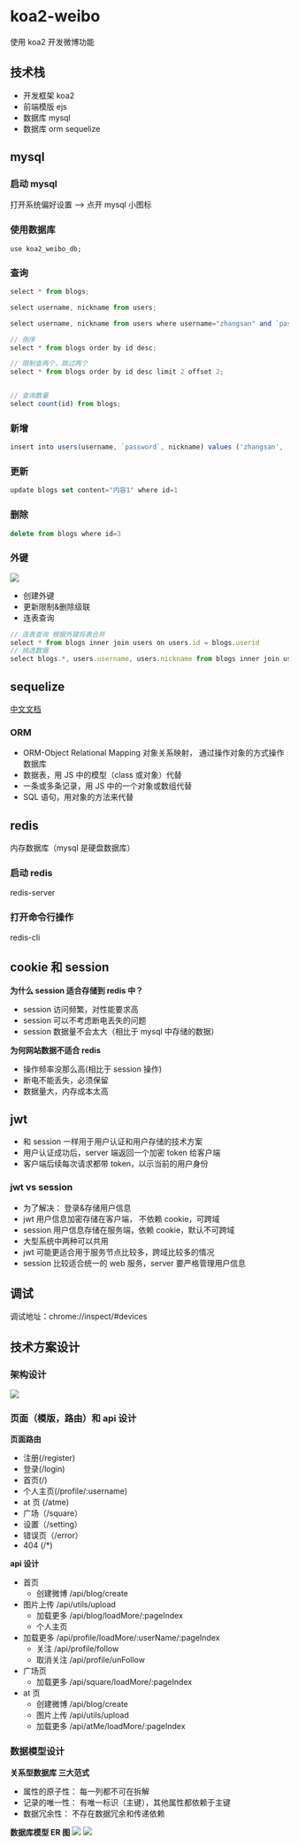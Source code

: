 # koa2-weibo

使用 koa2 开发微博功能

## 技术栈

- 开发框架 koa2
- 前端模版 ejs
- 数据库 mysql
- 数据库 orm sequelize

## mysql

### 启动 mysql

打开系统偏好设置 --> 点开 mysql 小图标

### 使用数据库

```
use koa2_weibo_db;
```

### 查询

```js
select * from blogs;

select username, nickname from users;

select username, nickname from users where username="zhangsan" and `password`='1234';

// 倒序
select * from blogs order by id desc;

// 限制查两个，跳过两个
select * from blogs order by id desc limit 2 offset 2;


// 查询数量
select count(id) from blogs;
```

### 新增

```js
insert into users(username, `password`, nickname) values ('zhangsan', '1234', '张三idusernameusers');
```

### 更新

```js
update blogs set content="内容1" where id=1
```

### 删除

```js
delete from blogs where id=3
```

### 外键

![](./images/waijian.png)

- 创建外键
- 更新限制&删除级联
- 连表查询

```js
// 连表查询 根据外键将表合并
select * from blogs inner join users on users.id = blogs.userid
// 挑选数据
select blogs.*, users.username, users.nickname from blogs inner join users on users.id = blogs.userid
```

## sequelize

[中文文档](https://www.sequelize.cn/)

### ORM

- ORM-Object Relational Mapping 对象关系映射， 通过操作对象的方式操作数据库
- 数据表，用 JS 中的模型（class 或对象）代替
- 一条或多条记录，用 JS 中的一个对象或数组代替
- SQL 语句，用对象的方法来代替

## redis

内存数据库（mysql 是硬盘数据库）

### 启动 redis

redis-server

### 打开命令行操作

redis-cli

## cookie 和 session

**为什么 session 适合存储到 redis 中？**

- session 访问频繁，对性能要求高
- session 可以不考虑断电丢失的问题
- session 数据量不会太大（相比于 mysql 中存储的数据）

**为何网站数据不适合 redis**

- 操作频率没那么高(相比于 session 操作)
- 断电不能丢失，必须保留
- 数据量大，内存成本太高

## jwt

- 和 session 一样用于用户认证和用户存储的技术方案
- 用户认证成功后，server 端返回一个加密 token 给客户端
- 客户端后续每次请求都带 token，以示当前的用户身份

### jwt vs session

- 为了解决： 登录&存储用户信息
- jwt 用户信息加密存储在客户端， 不依赖 cookie，可跨域
- session 用户信息存储在服务端，依赖 cookie，默认不可跨域
- 大型系统中两种可以共用
- jwt 可能更适合用于服务节点比较多，跨域比较多的情况
- session 比较适合统一的 web 服务，server 要严格管理用户信息

## 调试

调试地址：chrome://inspect/#devices

## 技术方案设计

### 架构设计

![](./images/jiagou.png)

### 页面（模版，路由）和 api 设计

**页面路由**

- 注册(/register)
- 登录(/login)
- 首页(/)
- 个人主页(/profile/:username)
- at 页 (/atme)
- 广场（/square）
- 设置（/setting）
- 错误页（/error）
- 404 (/\*)

**api 设计**

- 首页
  - 创建微博 /api/blog/create
- 图片上传 /api/utils/upload
  - 加载更多 /api/blog/loadMore/:pageIndex
  - 个人主页
- 加载更多 /api/profile/loadMore/:userName/:pageIndex
  - 关注 /api/profile/follow
  - 取消关注 /api/profile/unFollow
- 广场页
  - 加载更多 /api/square/loadMore/:pageIndex
- at 页
  - 创建微博 /api/blog/create
  - 图片上传 /api/utils/upload
  - 加载更多 /api/atMe/loadMore/:pageIndex

### 数据模型设计

**关系型数据库 三大范式**

- 属性的原子性： 每一列都不可在拆解
- 记录的唯一性： 有唯一标识（主键），其他属性都依赖于主键
- 数据冗余性： 不存在数据冗余和传递依赖

**数据库模型 ER 图**
![](./images/moxing1.png)
![](./images/moxing2.png)
